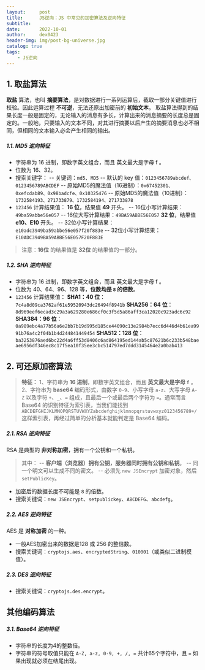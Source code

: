 ```yaml
---
layout:     post
title:      JS逆向：JS 中常见的加密算法及逆向特征
subtitle:   
date:       2022-10-01
author:     dex0423
header-img: img/post-bg-universe.jpg
catalog: true
tags:
    - JS逆向
---
```



## 1. 取盐算法

**取盐** 算法，也叫 **摘要算法**，是对数据进行一系列运算后，截取一部分关键值进行校验。因此运算过程 **不可逆**，无法还原出加密前的 **初始文本**。
取盐算法得到的结果长度一般是固定的，无论输入的消息有多长，计算出来的消息摘要的长度总是固定的。一般地，只要输入的文本不同，对其进行摘要以后产生的摘要消息也必不相同，但相同的文本输入必会产生相同的输出。

##### 1.1.  MD5 逆向特征

- 字符串为 16 进制，即数字英文组合，而且 英文最大是字母 f 。
- 位数为 16、32。
- 搜索关键字：
  -- 关键词：`md5`、`MD5`
  -- 默认的 key 值：```0123456789abcdef、0123456789ABCDEF```
  -- 原始MD5的魔法值（16进制）：```0x67452301、0xefcdab89、0x98badcfe、0x10325476```
  -- 原始MD5的魔法值（10进制）：```1732584193、271733879、1732584194、271733878```
- `123456` 计算结果值：
  **16 位**，结果值 **49** 开头。
  -- 16位小写计算结果：`49ba59abbe56e057`
  -- 16位大写计算结果：`49BA59ABBE56E057`
  **32 位**，结果值 **e10、E10** 开头。
  -- 32位小写计算结果：`e10adc3949ba59abbe56e057f20f883e`
  -- 32位小写计算结果：`E10ADC3949BA59ABBE56E057F20F883E`

>注意：**16位** 的结果值是 **32位** 的结果值的一部分。

##### 1.2. SHA 逆向特征

- 字符串为 16 进制，即数字英文组合，而且 英文最大是字母 f 。
- 位数为 40、64、96、128 等，**位数均是 `8` 的倍数**。
- `123456` 计算结果值：
  **SHA1：40 位**：`7c4a8d09ca3762af61e59520943dc26494f8941b`
  **SHA256：64 位**：`8d969eef6ecad3c29a3a629280e686cf0c3f5d5a86aff3ca12020c923adc6c92`
  **SHA384：96 位**：`0a989ebc4a77b56a6e2bb7b19d995d185ce44090c13e2984b7ecc6d446d4b61ea9991b76a4c2f04b1b4d244841449454`
  **SHA512：128 位**：
  `ba3253876aed6bc22d4a6ff53d8406c6ad864195ed144ab5c87621b6c233b548baeae6956df346ec8c17f5ea10f35ee3cbc514797ed7ddd3145464e2a0bab413`

## 2. 可还原加密算法

>**特征：**
>1、字符串为 **16 进制**，即数字英文组合，而且 **英文最大是字母 `f`** 。
>2、字符串为 **base64** 编码形式，由数字 `0-9`、小写字母 `a-z`、大写字母 `A-Z` 以及字符 `+`、`_`、`=` 组成，且最后一个或最后两个字符为 `=`。通常而言 Base64 的识别特征为索引表，当我们能找到 `ABCDEFGHIJKLMNOPQRSTUVWXYZabcdefghijklmnopqrstuvwxyz0123456789+/` 这样索引表，再经过简单的分析基本就能判定是 Base64 编码。

##### 2.1. RSA 逆向特征

RSA 是典型的 **非对称加密**，拥有一个公钥和一个私钥。

>其中：
-- **客户端（浏览器）拥有公钥，服务器同时拥有公钥和私钥**。
-- 同一个明文可以生成不同的密文。
-- 必须先 `new JSEncrypt` 加密对象，然后 `setPublicKey`。
- 加密后的数据长度不可能是 `8` 的倍数。
- 搜索关键词：`new JSEncrypt`、`setpublickey`、`ABCDEFG`、`abcdefg`。

##### 2.2. AES 逆向特征

AES 是 **对称加密** 的一种。
- 一般AES加密出来的数据是128 或 256 的整倍数。
- 搜索关键词：`cryptojs.aes`、`encryptedString`、`010001`（或类似二进制模值）。

##### 2.3. DES 逆向特征
- 搜索关键词：`cryptojs.des.encrypt`。

## 其他编码算法

##### 3.1. Base64 逆向特征

- 字符串的长度为4的整数倍。
- 字符串的符号取值只能在 `A-Z, a-z, 0-9, +, /, =` 共计65个字符中，且 `=` 如果出现就必须在结尾出现。